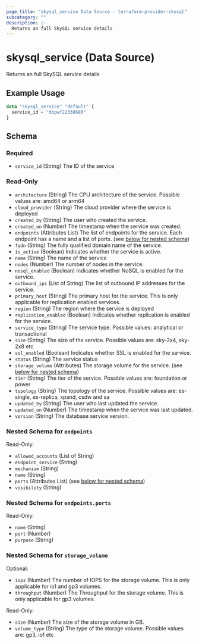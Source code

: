 ```yaml
---
page_title: "skysql_service Data Source - terraform-provider-skysql"
subcategory: ""
description: |-
  Returns an full SkySQL service details
---
```


# skysql_service (Data Source)

Returns an full SkySQL service details

## Example Usage

```terraform
data "skysql_service" "default" {
  service_id = "dbpwf22338686"
}
```

<!-- schema generated by tfplugindocs -->
## Schema

### Required

- `service_id` (String) The ID of the service

### Read-Only

- `architecture` (String) The CPU architecture of the service. Possible values are: amd64 or arm64
- `cloud_provider` (String) The cloud provider where the service is deployed
- `created_by` (String) The user who created the service.
- `created_on` (Number) The timestamp when the service was created.
- `endpoints` (Attributes List) The list of endpoints for the service. Each endpoint has a name and a list of ports. (see [below for nested schema](#nestedatt--endpoints))
- `fqdn` (String) The fully qualified domain name of the service.
- `is_active` (Boolean) Indicates whether the service is active.
- `name` (String) The name of the service
- `nodes` (Number) The number of nodes in the service.
- `nosql_enabled` (Boolean) Indicates whether NoSQL is enabled for the service.
- `outbound_ips` (List of String) The list of outbound IP addresses for the service.
- `primary_host` (String) The primary host for the service. This is only applicable for replication enabled services.
- `region` (String) The region where the service is deployed
- `replication_enabled` (Boolean) Indicates whether replication is enabled for the service.
- `service_type` (String) The service type. Possible values: analytical or transactional
- `size` (String) The size of the service. Possible values are: sky-2x4, sky-2x8 etc
- `ssl_enabled` (Boolean) Indicates whether SSL is enabled for the service.
- `status` (String) The service status
- `storage_volume` (Attributes) The storage volume for the service. (see [below for nested schema](#nestedatt--storage_volume))
- `tier` (String) The tier of the service. Possible values are: foundation or power
- `topology` (String) The topology of the service. Possible values are: es-single, es-replica, xpand, csdw and sa
- `updated_by` (String) The user who last updated the service.
- `updated_on` (Number) The timestamp when the service was last updated.
- `version` (String) The database service version.

<a id="nestedatt--endpoints"></a>
### Nested Schema for `endpoints`

Read-Only:

- `allowed_accounts` (List of String)
- `endpoint_service` (String)
- `mechanism` (String)
- `name` (String)
- `ports` (Attributes List) (see [below for nested schema](#nestedatt--endpoints--ports))
- `visibility` (String)

<a id="nestedatt--endpoints--ports"></a>
### Nested Schema for `endpoints.ports`

Read-Only:

- `name` (String)
- `port` (Number)
- `purpose` (String)



<a id="nestedatt--storage_volume"></a>
### Nested Schema for `storage_volume`

Optional:

- `iops` (Number) The number of IOPS for the storage volume. This is only applicable for io1 and gp3 volumes.
- `throughput` (Number) The Throughput for the storage volume. This is only applicable for gp3 volumes.

Read-Only:

- `size` (Number) The size of the storage volume in GB.
- `volume_type` (String) The type of the storage volume. Possible values are: gp3, io1 etc

